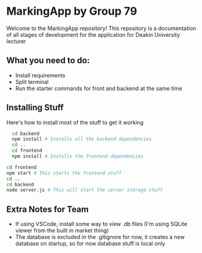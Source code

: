 # MarkingApp by Group 79

Welcome to the MarkingApp repository!
This repository is a documentation of all stages of development for the application for Deakin University lecturer

## What you need to do:
- Install requirements
- Split terminal
- Run the starter commands for front and backend at the same time

## Installing Stuff
Here's how to install most of the stuff to get it working

```bash
  cd backend
  npm install # Installs all the backend dependencies
  cd ..
  cd frontend
  npm install # Installs the frontend dependencies
  ```

  ```bash
  cd frontend
  npm start # This starts the frontend stuff
  cd ..
  cd backend
  node server.js # This will start the server storage stuff
  ```
## Extra Notes for Team
- If using VSCode, install some way to view .db files (I'm using SQLite viewer from the built in market thing)
- The database is excluded in the .gitignore for now, it creates a new database on startup, so for now database stuff is local only
